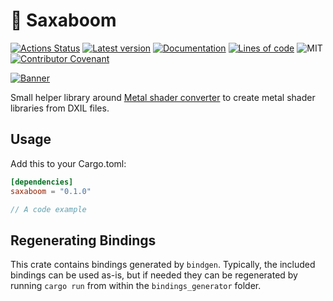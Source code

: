 # 🤘 Saxaboom

[![Actions Status](https://github.com/Traverse-Research/saxaboom/actions/workflows/ci.yml/badge.svg)](https://github.com/Traverse-Research/saxaboom/actions)
[![Latest version](https://img.shields.io/crates/v/saxaboom.svg?logo=rust)](https://crates.io/crates/saxaboom)
[![Documentation](https://docs.rs/saxaboom/badge.svg)](https://docs.rs/saxaboom)
[![Lines of code](https://tokei.rs/b1/github/Traverse-Research/saxaboom)](https://github.com/Traverse-Research/saxaboom)
![MIT](https://img.shields.io/badge/license-MIT-blue.svg)
[![Contributor Covenant](https://img.shields.io/badge/contributor%20covenant-v1.4%20adopted-ff69b4.svg)](./CODE_OF_CONDUCT.md)

[![Banner](banner.png)](https://traverseresearch.nl)

Small helper library around [Metal shader converter] to create metal shader libraries from DXIL files.

[Metal shader converter]: https://developer.apple.com/metal/shader-converter/

## Usage

Add this to your Cargo.toml:

```toml
[dependencies]
saxaboom = "0.1.0"
```

```rust
// A code example
```
## Regenerating Bindings

This crate contains bindings generated by `bindgen`. Typically, the included bindings can be used as-is, but if needed
they can be regenerated by running `cargo run` from within the `bindings_generator` folder.
